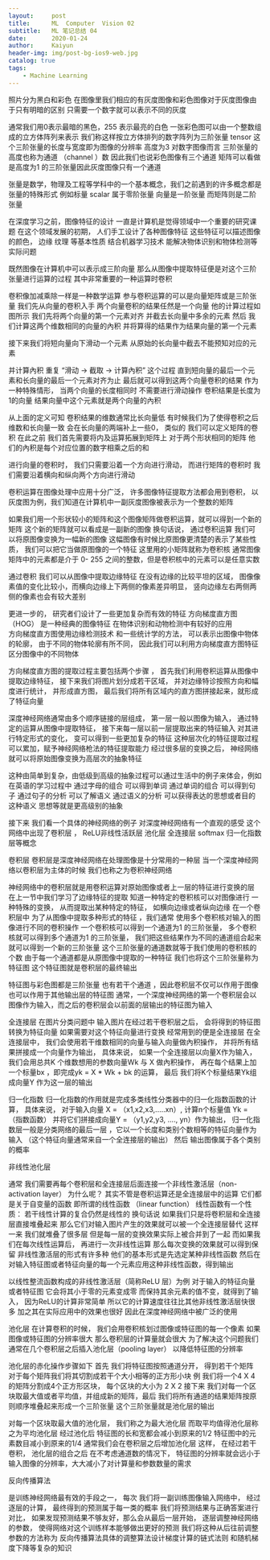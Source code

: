 ```yaml
---
layout:     post
title:      ML  Computer  Vision 02
subtitle:   ML 笔记总结 04
date:       2020-01-24
author:     Kaiyun
header-img: img/post-bg-ios9-web.jpg
catalog: true
tags:
    - Machine Learning
---
```

照片分为黑白和彩色 在图像里我们相应的有灰度图像和彩色图像对于灰度图像由于只有明暗的区别
只需要一个数字就可以表示不同的灰度

通常我们用0表示最暗的黑色，255 表示最亮的白色
一张彩色图可以由一个整数组成的立方体阵列来表示
我们称这样按立方体排列的数字阵列为三阶张量 tensor
这个三阶张量的长度与宽度即为图像的分辨率 高度为3 
对数字图像而言 三阶张量的高度也称为通道 （channel ）数 因此我们也说彩色图像有三个通道
矩阵可以看做是高度为1 的三阶张量因此灰度图像只有一个通道

张量是数学，物理及工程等学科中的一个基本概念，我们之前遇到的许多概念都是张量的特殊形式
例如标量 scalar 属于零阶张量 向量是一阶张量  而矩阵则是二阶张量

在深度学习之前，图像特征的设计 一直是计算机是觉得领域中一个重要的研究课题
在这个领域发展的初期， 人们手工设计了各种图像特征 
这些特征可以描述图像的颜色， 边缘 纹理 等基本性质
结合机器学习技术 能解决物体识别和物体检测等实际问题

既然图像在计算机中可以表示成三阶向量 那么从图像中提取特征便是对这个三阶张量进行运算的过程
其中非常重要的一种运算时卷积

卷积像加减乘除一样是一种数学运算
参与卷积运算的可以是向量矩阵或是三阶张量
我们先从向量的卷积入手
两个向量卷积的结果任然是一个向量 他的计算过程如图所示
我们先将两个向量的第一个元素对齐  并截去长向量中多余的元素
然后 我们计算这两个维数相同的向量的內积 并将算得的结果作为结果向量的第一个元素

接下来我们将短向量向下滑动一个元素  从原始的长向量中截去不能预知对应的元素

并计算內积  重复 “滑动 -> 截取 -> 计算內积” 这个过程
直到短向量的最后一个元素和长向量的最后一个元素对齐为止  最后就可以得到这两个向量卷积的结果
作为一种特殊情形， 当两个向量的长度相同时 不需要进行滑动操作 卷积结果是长度为1的向量 结果向量中这个元素就是两个向量的內积

从上面的定义可知  卷积结果的维数通常比长向量低 有时候我们为了使得卷积之后维数和长向量一致 会在长向量的两端补上一些0，
类似的  我们可以定义矩阵的卷积 在此之前 我们首先需要将内及运算拓展到矩阵上   对于两个形状相同的矩阵 他们的內积是每个对应位置的数字相乘之后的和

进行向量的卷积时， 我们只需要沿着一个方向进行滑动， 而进行矩阵的卷积时 我们需要沿着横向和纵向两个方向进行滑动

卷积运算在图像处理中应用十分广泛， 许多图像特征提取方法都会用到卷积， 以灰度图为例，我们知道在计算机中一副灰度图像被表示为一个整数的矩阵

如果我们用一个形状较小的矩阵和这个图像矩阵做卷积运算，就可以得到一个新的矩阵
这个新的矩阵就可以看成是一副新的图像
换句话说， 通过卷积运算   我们可以将原图像变换为一幅新的图像
这幅图像有时候比原图像更清楚的表示了某些性质， 我们可以把它当做原图像的一个特征
这里用的小矩阵就称为卷积核 通常图像矩阵中的元素都是介于 0- 255 之间的整数，但是卷积核中的元素可以是任意实数

通过卷积 我们可以从图像中提取边缘特征 
在没有边缘的比较平坦的区域， 图像像素值的变化比较小，而横向边缘上下两侧的像素差异明显， 竖向边缘左右两侧两侧的像素也会有较大差别

更进一步的， 研究者们设计了一些更加复杂而有效的特征 方向梯度直方图 （HOG） 是一种经典的图像特征 在物体识别和动物检测中有较好的应用  
方向梯度直方图使用边缘检测技术 和一些统计学的方法， 可以表示出图像中物体的轮廓， 由于不同的物体轮廓有所不同， 因此我们可以利用方向梯度直方图特征区分图像中的不同物体

方向梯度直方图的提取过程主要包括两个步骤 ， 首先我们利用卷积运算从图像中提取边缘特征， 接下来我们将图片划分成若干区域， 并对边缘特诊按照方向和幅度进行统计， 并形成直方图， 最后我们将所有区域内的直方图拼接起来，就形成了特征向量



深度神经网络通常由多个顺序链接的层组成， 第一层一般以图像为输入， 通过特定的运算从图像中提取特征， 接下来每一层以前一层提取出来的特征输入
对其进行特定形式的变化， 变可以得到一些更加复杂的特征
这种层次化的特征提取过程可以累加，赋予神经网络枪法的特征提取能力
经过很多层的变换之后， 神经网络就可以将原始图像变换为高层次的抽象特征

这种由简单到复杂，由低级到高级的抽象过程可以通过生活中的例子来体会，例如 在英语的学习过程中 通过字母的组合 可以得到单词
通过单词的组合 可以得到句子  通过句子的分析 可以了解语义  通过语义的分析 可以获得表达的思想或者目的 
这种语义 思想等就是更高级别的抽象


接下来  我们看一个具体的神经网络的例子
对深度神经网络有一个直观的感受  这个网络中出现了卷积层 ， ReLU非线性活跃层 池化层 全连接层
softmax 归一化指数层等概念


卷积层 
卷积层是深度神经网络在处理图像是十分常用的一种层
当一个深度神经网络以卷积层为主体的时候 我们也称之为卷积神经网络

神经网络中的卷积层就是用卷积运算对原始图像或者上一层的特征进行变换的层 在上一节中我们学习了边缘特征的提取 知道一种特定的卷积核可以对图像进行
一种特殊的变换， 从而提取出某种特定的特征， 如横向边缘或者纵向边缘 在一个卷积层中 为了从图像中提取多种形式的特征 ，我们通常 使用多个卷积核对输入的图像进行不同的卷积操作 一个卷积核可以得到一个通道为1 的三阶张量， 多个卷积核就可以得到多个通道为1 的三阶张量， 我们把这些结果作为不同的通道组合起来 就可以得到一个新的三阶张量 这个三阶张量的通道数就等于我们使用的卷积核的个数  由于每一个通道都是从原图像中提取的一种特征 我们也将这个三阶张量称为特征图  这个特征图就是卷积层的最终输出



特征图与彩色图都是三阶张量 也有若干个通道 ，因此卷积层不仅可以作用于图像 也可以作用于其他输出层的特征图 
通常，一个深度神经网络的第一个卷积层会以图像作为输入，而之后的卷积层会以前面的层输出的特征图为输入


全连接层 
在图片分类问题中 输入图片在经过若干卷积层之后， 会将得到的特征图转换为特征向量 如果需要对这个特征向量进行变换 经常用到的便是全连接层
在全连接层中， 我们会使用若干维数相同的向量与输入向量做內积操作， 并将所有结果拼接成一个向量作为输出， 具体来说， 如果一个全连接层以向量X作为输入，
我们会用总共K 个维数想用的参数向量Wk 与 X 做內积操作， 再在每个结果上加一个标量bx ，即完成yk = X * Wk + bk 的运算， 最后 我们将K个标量结果Yk组成向量Y 作为这一层的输出



归一化指数 
归一化指数的作用就是完成多类线性分类器中的归一化指数函数的计算， 具体来说， 对于输入向量 X = （x1,x2,x3,.....xn）, 计算n个标量值 Yk = （指数函数） 并将它们拼接成向量Y = （y1,y2,y3, ...., yn）作为输出， 归一化指数层一般是分类网络的最后一层 ，它以一个长度和类别个数相等的特征向量作为输入 （这个特征向量通常来自一个全连接层的输出） 然后 输出图像属于各个类别的概率



非线性池化层

通常 我们需要再每个卷积层和全连接层后面连接一个非线性激活层（non-activation layer） 为什么呢？ 其实不管是卷积运算还是全连接层中的运算
它们都是关于自变量的函数 即所谓的线性函数 （linear function） 线性函数有一个性质： 若干线性计算的复合仍然是线性的 换句话说 如果我们只是将卷积层和全连接层直接堆叠起来 那么它们对输入图片产生的效果就可以被一个全连接层替代 
这样一来 我们就堆叠了很多层 但是每一层的变换效果实际上被合并到了一起  而如果我们在每次线性运算后， 再进行一次非线性运算 那么每次变换的效果就可以得到保留  非线性激活层的形式有许多种 他们的基本形式是先选定某种非线性函数 然后在对输入特征图或者特征向量的每一个元素应用这种非线性函数，得到输出

以线性整流函数构成的非线性激活层（简称ReLU 层）为例 对于输入的特征向量或者特征图 
它会将其小于零的元素变成零 而保持其余元素的值不变，就得到了输入， 因为ReLU的计算非常简单  所以它的计算速度往往比其他非线性激活层快很多 
加之其在实际应用中的效果也很好 因此在深度神经网络中被广泛的使用


池化层
在计算卷积的时候， 我们会用卷积核划过图像或特征图的每一个像素 如果图像或特征图的分辨率很大 那么卷积层的计算量就会很大 
为了解决这个问题我们通常在几个卷积层之后插入池化层（pooling layer） 以降低特征图的分辨率

池化层的赤化操作步骤如下
首先 我们将特征图按照通道分开， 得到若干个矩阵
对于每个矩阵我们将其切割成若干个大小相等的正方形小块 例 我们将一个4 X 4 的矩阵分割成4个正方形区块， 每个区块的大小为 2 X 2  接下来
我们对每一个区块取最大值或者平均值，并组成新的矩阵，最后 我们将所有通道的结果矩阵按原则顺序堆叠起来形成一个三阶张量 这个三阶张量就是池化层的输出

对每一个区块取最大值的池化层， 我们称之为最大池化层 而取平均值得池化层称之为平均池化层
经过池化后 特征图的长和宽都会减小到原来的1/2 特征图中的元素数目减小到原来的1/4  通常我们会在卷积层之后增加池化层 这样， 在经过若干卷积， 池化层的组合之后 在不考虑通道数的情况下， 特征图的分辨率就会远小于输入图像的分辨率，大大减小了对计算量和参数数量的需求


反向传播算法

是训练神经网络最有效的手段之一， 每次 我们将一副训练图像输入网络中， 经过逐层的计算， 最终得到的预测属于每一类的概率 
我们将预测结果与正确答案进行对比， 如果发现预测结果不够友好，那么会从最后一层开始， 逐层调整神经网络的参数， 使得网络对这个训练样本能够做出更好的预测
我们将这种从后往前调整参数的方法称为 反向传播算法具体的调整算法设计梯度计算的链式法则 和随机梯度下降等复杂的知识





 









